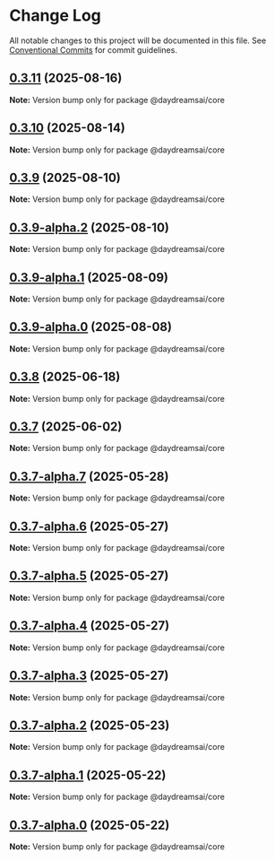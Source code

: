 # Change Log

All notable changes to this project will be documented in this file.
See [Conventional Commits](https://conventionalcommits.org) for commit guidelines.

## [0.3.11](https://github.com/daydreamsai/daydreams/compare/v0.3.10...v0.3.11) (2025-08-16)

**Note:** Version bump only for package @daydreamsai/core





## [0.3.10](https://github.com/daydreamsai/daydreams/compare/v0.3.9...v0.3.10) (2025-08-14)

**Note:** Version bump only for package @daydreamsai/core





## [0.3.9](https://github.com/daydreamsai/daydreams/compare/v0.3.9-alpha.2...v0.3.9) (2025-08-10)

**Note:** Version bump only for package @daydreamsai/core





## [0.3.9-alpha.2](https://github.com/daydreamsai/daydreams/compare/v0.3.9-alpha.1...v0.3.9-alpha.2) (2025-08-10)

**Note:** Version bump only for package @daydreamsai/core





## [0.3.9-alpha.1](https://github.com/daydreamsai/daydreams/compare/v0.3.9-alpha.0...v0.3.9-alpha.1) (2025-08-09)

**Note:** Version bump only for package @daydreamsai/core





## [0.3.9-alpha.0](https://github.com/daydreamsai/daydreams/compare/v0.3.8...v0.3.9-alpha.0) (2025-08-08)

**Note:** Version bump only for package @daydreamsai/core





## [0.3.8](https://github.com/daydreamsai/daydreams/compare/v0.3.7...v0.3.8) (2025-06-18)

**Note:** Version bump only for package @daydreamsai/core





## [0.3.7](https://github.com/daydreamsai/daydreams/compare/v0.3.7-alpha.7...v0.3.7) (2025-06-02)

**Note:** Version bump only for package @daydreamsai/core





## [0.3.7-alpha.7](https://github.com/daydreamsai/daydreams/compare/v0.3.7-alpha.6...v0.3.7-alpha.7) (2025-05-28)

**Note:** Version bump only for package @daydreamsai/core





## [0.3.7-alpha.6](https://github.com/daydreamsai/daydreams/compare/v0.3.7-alpha.5...v0.3.7-alpha.6) (2025-05-27)

**Note:** Version bump only for package @daydreamsai/core





## [0.3.7-alpha.5](https://github.com/daydreamsai/daydreams/compare/v0.3.7-alpha.4...v0.3.7-alpha.5) (2025-05-27)

**Note:** Version bump only for package @daydreamsai/core





## [0.3.7-alpha.4](https://github.com/daydreamsai/daydreams/compare/v0.3.7-alpha.3...v0.3.7-alpha.4) (2025-05-27)

**Note:** Version bump only for package @daydreamsai/core





## [0.3.7-alpha.3](https://github.com/daydreamsai/daydreams/compare/v0.3.7-alpha.2...v0.3.7-alpha.3) (2025-05-27)

**Note:** Version bump only for package @daydreamsai/core





## [0.3.7-alpha.2](https://github.com/daydreamsai/daydreams/compare/v0.3.7-alpha.1...v0.3.7-alpha.2) (2025-05-23)

**Note:** Version bump only for package @daydreamsai/core





## [0.3.7-alpha.1](https://github.com/daydreamsai/daydreams/compare/v0.3.7-alpha.0...v0.3.7-alpha.1) (2025-05-22)

**Note:** Version bump only for package @daydreamsai/core





## [0.3.7-alpha.0](https://github.com/daydreamsai/daydreams/compare/v0.3.6...v0.3.7-alpha.0) (2025-05-22)

**Note:** Version bump only for package @daydreamsai/core
